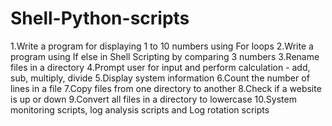 # Shell-Python-scripts



1.Write a program for displaying 1 to 10 numbers using For loops
2.Write a program using If else in Shell Scripting by comparing 3 numbers
3.Rename files in a directory
4.Prompt user for input and perform calculation - add, sub, multiply, divide
5.Display system information
6.Count the number of lines in a file
7.Copy files from one directory to another
8.Check if a website is up or down
9.Convert all files in a directory to lowercase
10.System monitoring scripts, log analysis scripts and Log rotation scripts
